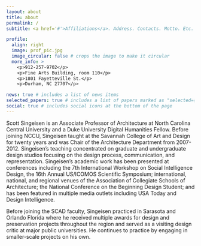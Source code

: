 ```yaml
---
layout: about
title: about
permalink: /
subtitle: <a href='#'>Affiliations</a>. Address. Contacts. Motto. Etc.

profile:
  align: right
  image: prof_pic.jpg
  image_circular: false # crops the image to make it circular
  more_info: >
    <p>912-257-9702</p>
    <p>Fine Arts Building, room 110</p>
    <p>1801 Fayetteville St.</p>
    <p>Durham, NC 27707</p>

news: true # includes a list of news items
selected_papers: true # includes a list of papers marked as "selected={true}"
social: true # includes social icons at the bottom of the page
---
```


Scott Singeisen is an Associate Professor of Architecture at North Carolina Central University and a Duke University Digital Humanities Fellow. Before joining NCCU, Singeisen taught at the Savannah College of Art and Design for twenty years and was Chair of the Architecture Department from 2007-2012. Singeisen’s teaching concentrated on graduate and undergraduate design studios focusing on the design process, communication, and representation. Singeisen’s academic work has been presented at conferences including the 7th International Workshop on Social Intelligence Design, the 16th Annual US/ICOMOS Scientific Symposium; international, national, and regional venues of the Association of Collegiate Schools of Architecture; the National Conference on the Beginning Design Student; and has been featured in multiple media outlets including USA Today and Design Intelligence.

Before joining the SCAD faculty, Singeisen practiced in Sarasota and Orlando Florida where he received multiple awards for design and preservation projects throughout the region and served as a visiting design critic at major public universities. He continues to practice by engaging in smaller-scale projects on his own.
